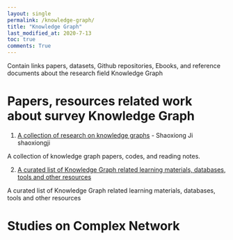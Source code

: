 ```yaml
---
layout: single
permalink: /knowledge-graph/
title: "Knowledge Graph"
last_modified_at: 2020-7-13
toc: true
comments: True
---
```


Contain links papers, datasets, Github repositories, Ebooks, and reference documents about the research field Knowledge Graph

# Papers, resources related work about survey Knowledge Graph

1) [A collection of research on knowledge graphs](https://github.com/shaoxiongji/knowledge-graphs) - Shaoxiong Ji shaoxiongji

A collection of knowledge graph papers, codes, and reading notes.

2) [A curated list of Knowledge Graph related learning materials, databases, tools and other resources](https://github.com/totogo/awesome-knowledge-graph)

A curated list of Knowledge Graph related learning materials, databases, tools and other resources

# Studies on Complex Network

